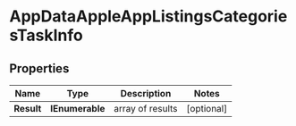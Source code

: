 # AppDataAppleAppListingsCategoriesTaskInfo


## Properties

| Name | Type | Description | Notes |
|------------ | ------------- | ------------- | -------------|
**Result** | **IEnumerable<AppDataAppleAppListingsCategoriesResultInfo>** | array of results |[optional]|